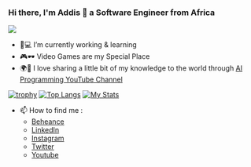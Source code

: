 ### Hi there, I'm Addis 👋 a Software Engineer from Africa
![](https://komarev.com/ghpvc/?username=addispupi)
- 🌱💻 I’m currently working & learning
- 🎮🕶️ Video Games are my Special Place
- 🌍🏅 I love sharing a little bit of my knowledge to the world through [AI Programming YouTube Channel](https://www.youtube.com/c/AIProgramming)

[![trophy](https://github-profile-trophy.vercel.app/?username=addispupi&theme=onedark&margin-w=6&column=7&no-bg=true)](https://github.com/ryo-ma/github-profile-trophy)
[![Top Langs](https://github-readme-stats.vercel.app/api/top-langs/?username=addispupi)](https://github.com/anuraghazra/github-readme-stats) [![My Stats](https://github-readme-stats.vercel.app/api?username=addispupi&count_private=true&show_icons=true&theme=radical&hide_rank=false)](https://github.com/anuraghazra/github-readme-stats)
- 📫 How to find me :
  - [Beheance](https://www.behance.net/addispupi)
  - [LinkedIn](https://www.linkedin.com/in/addispupi/)
  - [Instagram](https://www.instagram.com/addispupi/)
  - [Twitter](https://twitter.com/addispupi)
  - [Youtube](https://www.youtube.com/c/AIProgramming)


